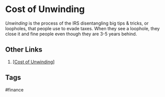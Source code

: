 # Cost of Unwinding
*Unwinding* is the process of the IRS disentangling big tips & tricks, or loopholes, that people use to evade taxes. When they see a loophole, they close it and fine people even though they are 3-5 years behind.

## Other Links
1. [\[Cost of Unwinding\]](../202202160714)  

## Tags
#finance
